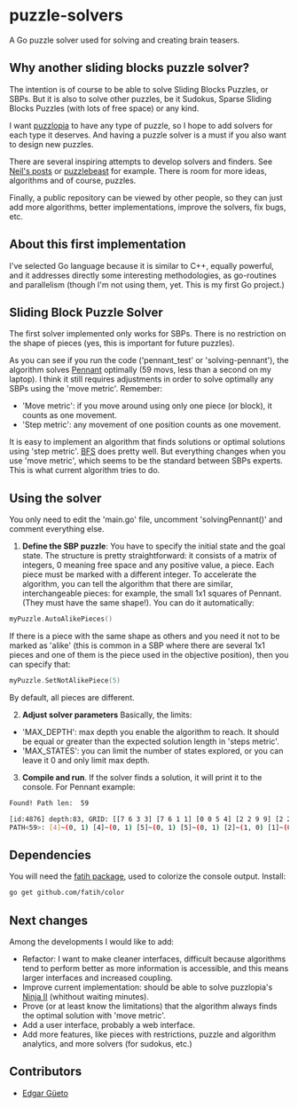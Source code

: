 # puzzle-solvers
A Go puzzle solver used for solving and creating brain teasers. 

## Why another sliding blocks puzzle solver?
The intention is of course to be able to solve Sliding Blocks Puzzles, or SBPs.
But it is also to solve other puzzles, be it Sudokus, Sparse Sliding Blocks Puzzles (with lots of free space) or any kind.

I want [puzzlopia](http://www.puzzlopia.com) to have any type of puzzle, so I hope to add solvers for each type it deserves. And having a puzzle solver is a must if you also want to design new puzzles.

There are several inspiring attempts to develop solvers and finders. See [Neil's posts](https://nbickford.wordpress.com/2012/01/22/sliding-block-puzzles-part-3/) or [puzzlebeast](http://puzzlebeast.com/) for example. There is room for more ideas, algorithms and of course, puzzles.

Finally, a public repository can be viewed by other people, so they can just add more algorithms, better implementations, improve the solvers, fix bugs, etc.


## About this first implementation
I've selected Go language because it is similar to C++, equally powerful, and it addresses directly some interesting methodologies, as go-routines and parallelism (though I'm not using them, yet. This is my first Go project.)


## Sliding Block Puzzle Solver
The first solver implemented only works for SBPs. 
There is no restriction on the shape of pieces (yes, this is important for future puzzles).

As you can see if you run the code ('pennant_test' or 'solving-pennant'), the algorithm solves [Pennant](http://www.puzzlopia.com/puzzles/pennant/play) optimally (59 movs, less than a second on my laptop). I think it still requires adjustments in order to solve optimally any SBPs using the 'move metric'. Remember:
- 'Move metric': if you move around using only one piece (or block), it counts as one movement.
- 'Step metric': any movement of one position counts as one movement.

It is easy to implement an algorithm that finds solutions or optimal solutions using 'step metric'. [BFS](https://en.wikipedia.org/wiki/Depth-first_search) does pretty well. But everything changes when you use 'move metric', which seems to be the standard between SBPs experts. This is what current algorithm tries to do.

## Using the solver
You only need to edit the 'main.go' file, uncomment 'solvingPennant()' and comment everything else. 

1. **Define the SBP puzzle**:
  You have to specify the initial state and the goal state. The structure is pretty straightforward: it consists of a matrix of integers, 0 meaning free space and any positive value, a piece.
  Each piece must be marked with a different integer.
  To accelerate the algorithm, you can tell the algorithm that there are similar, interchangeable pieces: for example, the small 1x1 squares of
  Pennant. (They must have the same shape!).
  You can do it automatically:

  ```go
  myPuzzle.AutoAlikePieces()
  ```

  If there is a piece with the same shape as others and you need it not to be marked as 'alike' (this is common in a SBP where there are several 1x1 pieces and one of them is the piece used in the objective position), then you can specify that:

  ```go
  myPuzzle.SetNotAlikePiece(5)
  ```
  By default, all pieces are different.


2. **Adjust solver parameters**
  Basically, the limits:
  - 'MAX_DEPTH': max depth you enable the algorithm to reach. It should be equal or greater than the expected solution length in 'steps metric'.
  - 'MAX_STATES': you can limit the number of states explored, or you can leave it 0 and only limit max depth.


3. **Compile and run**. If the solver finds a solution, it will print it to the console. For Pennant example:

  ```bash
  Found! Path len:  59

  [id:4876] depth:83, GRID: [[7 6 3 3] [7 6 1 1] [0 0 5 4] [2 2 9 9] [2 2 8 8]]
  PATH<59>: [4]~(0, 1) [4]~(0, 1) [5]~(0, 1) [5]~(0, 1) [2]~(1, 0) [1]~(0, -1) [1]~(0, -1) [3]~(-1, 0) [5]~(-1, 0) [5]~(0, 1) [2]~(0, 1) [6]~(-1, 0) [6]~(-1, 0) [7]~(0, -1) [8]~(0, -1) [9]~(0, -1) [4]~(1, 0) [4]~(1, 0) [5]~(1, 0) [5]~(1, 0) [2]~(0, 1) [6]~(0, 1) [7]~(-1, 0) [7]~(-1, 0) [8]~(0, -1) [5]~(0, -1) [4]~(-1, 0) [9]~(0, 1) [8]~(1, 0) [5]~(0, -1) [5]~(0, -1) [4]~(0, -1) [4]~(0, -1) [2]~(1, 0) [3]~(1, 0) [1]~(0, 1) [1]~(0, 1) [6]~(-1, 0) [4]~(-1, 0) [5]~(0, 1) [7]~(1, 0) [6]~(0, -1) [4]~(-1, 0) [4]~(-1, 0) [5]~(-1, 0) [5]~(-1, 0) [7]~(0, 1) [6]~(1, 0) [6]~(1, 0) [5]~(0, -1) [5]~(-1, 0) [3]~(0, -1) [3]~(0, -1) [1]~(1, 0) [4]~(0, 1) [4]~(0, 1) [5]~(0, 1) [5]~(0, 1) [3]~(-1, 0) [1]~(0, -1) [4]~(1, 0) [5]~(0, 1) [3]~(0, 1) [6]~(-1, 0) [6]~(-1, 0) [7]~(0, -1) [2]~(0, -1) [4]~(1, 0) [4]~(1, 0) [5]~(1, 0) [5]~(1, 0) [1]~(0, 1) [3]~(0, 1) [6]~(0, 1) [7]~(-1, 0) [7]~(-1, 0) [2]~(0, -1) [4]~(0, -1) [4]~(-1, 0) [9]~(-1, 0) [8]~(0, 1) [8]~(0, 1) [2]~(1, 0)
  ```

## Dependencies
You will need the [fatih package](https://github.com/fatih/color), used to colorize the console output. Install:
```bash
go get github.com/fatih/color
```

## Next changes
Among the developments I would like to add:
- Refactor: I want to make cleaner interfaces, difficult because algorithms tend to perform better as more information is accessible, and this means larger interfaces and increased coupling.
- Improve current implementation: should be able to solve puzzlopia's [Ninja II](http://www.puzzlopia.com/puzzles/ninja-ii/play) (whithout waiting minutes).
- Prove (or at least know the limitations) that the algorithm always finds the optimal solution with 'move metric'.
- Add a user interface, probably a web interface.
- Add more features, like pieces with restrictions, puzzle and algorithm analytics, and more solvers (for sudokus, etc.)


## Contributors

- [Edgar Güeto](https://github.com/edgarweto)


